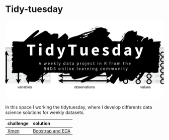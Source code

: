 # Tidy-tuesday

![](https://github.com/rfordatascience/tidytuesday/raw/master/static/tt_logo.png)


In this space I working the tidytuesday, where I develop differents data science solutions for weekly datasets.



|challenge|solution|
|:--------|:-------|
|[Xmen]()| [Boostrap and EDA]()|


